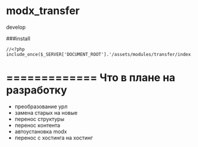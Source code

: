 modx_transfer
=============

develop

###install

    //<?php
    include_once($_SERVER['DOCUMENT_ROOT'].'/assets/modules/transfer/index.php');

=============
Что в плане на разработку
=============
- преобразование урл
- замена старых на новые
- перенос структуры
- перенос контента
- автоустановка modx
- перенос с хостинга на хостинг
